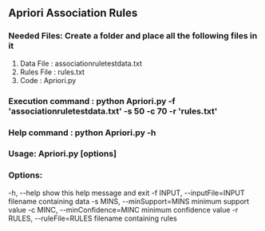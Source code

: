 
##  Apriori Association Rules

### Needed Files: Create a folder and place all the following files in it
1) Data File : associationruletestdata.txt
2) Rules File : rules.txt
3) Code : Apriori.py

### Execution command : python Apriori.py -f 'associationruletestdata.txt' -s 50 -c 70 -r 'rules.txt'

### Help command : python Apriori.py -h

### Usage: Apriori.py [options]

### Options:
-h, --help                              show this help message and exit
-f INPUT, --inputFile=INPUT
                                            filename containing data
-s MINS, --minSupport=MINS
                                            minimum support value
-c MINC, --minConfidence=MINC
                                            minimum confidence value
-r RULES, --ruleFile=RULES
                                            filename containing rules
